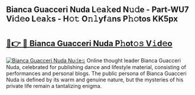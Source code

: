 ## Bianca Guacceri Nuda L𝚎a𝚔ed N𝚞𝚍e - Part-WU7 Vi𝚍𝚎o L𝚎a𝚔s - H𝚘𝚝 O𝚗𝚕yf𝚊ns P𝚑𝚘tos KK5px

# <h2><a href="http://kfay28.oniu.top/?m=Bianca+Guacceri+Nuda">🔗👉 🔴 Bianca Guacceri Nuda P𝚑ot𝚘𝚜 V𝚒d𝚎o</a></h2>

[![Bianca Guacceri Nuda Nu𝚍e𝚜](https://i.imgur.com/0qMVB7G.gif)](http://kfay28.oniu.top/?m=Bianca+Guacceri+Nuda)
Online thought leader Bianca Guacceri Nuda, celebrated for publishing dance and lifestyle material, consisting of performances and personal blogs. The public persona of Bianca Guacceri Nuda is defined by its warm and genuine nature, but the mysteries of his private life remain a tantalizing enigma.  
